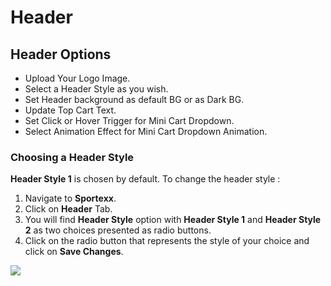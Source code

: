 # Header

## Header Options

* Upload Your Logo Image.
* Select a Header Style as you wish.
* Set Header background as default BG or as Dark BG.
* Update Top Cart Text.
* Set Click or Hover Trigger for Mini Cart Dropdown.
* Select Animation Effect for Mini Cart Dropdown Animation.


### Choosing a Header Style

**Header Style 1** is chosen by default. To change the header style :

1. Navigate to **Sportexx**.
2. Click on **Header** Tab.
3. You will find **Header Style** option with **Header Style 1** and **Header Style 2** as two choices presented as radio buttons.
4. Click on the radio button that represents the style of your choice and click on **Save Changes**.

![](http://transvelo.github.io/sportexx/docs/images/choose-header-style.png)



